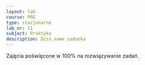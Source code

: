 ```yaml
---
layout: lab
course: PRG
type: stacjonarne
lab_nr: 11
subject: Praktyka
description: Dziś same zadanka
---
```

Zajęcia poświęcone w 100% na rozwiązywanie zadań.